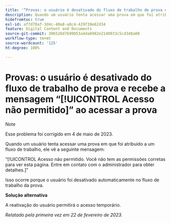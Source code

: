 ```yaml
---
title: '“Provas: o usuário é desativado do fluxo de trabalho de prova e recebe a mensagem Acesso não permitido ao acessar a prova”'
description: Quando um usuário tenta acessar uma prova em que foi atribuído a um fluxo de trabalho, ele vê uma mensagem de Acesso não permitido.
hidefromtoc: true
exl-id: af7d70af-3d4c-40a8-a8c4-429f38e62d34
feature: Digital Content and Documents
source-git-commit: 386528d7b99053a4da6982e2140933c5cd348a08
workflow-type: tm+mt
source-wordcount: '125'
ht-degree: 100%

---
```


# Provas: o usuário é desativado do fluxo de trabalho de prova e recebe a mensagem “[!UICONTROL Acesso não permitido]” ao acessar a prova

<!--This is on both the WF and WFP TOCs-->

>[!NOTE]
>
>Esse problema foi corrigido em 4 de maio de 2023.

Quando um usuário tenta acessar uma prova em que foi atribuído a um fluxo de trabalho, ele vê a seguinte mensagem:

“[!UICONTROL Acesso não permitido. Você não tem as permissões corretas para ver esta página. Entre em contato com o administrador para obter detalhes.]”

Isso ocorre porque o usuário foi desativado automaticamente no fluxo de trabalho da prova.

**Solução alternativa**

A reativação do usuário permitirá o acesso temporário.

_Relatado pela primeira vez em 22 de fevereiro de 2023._
